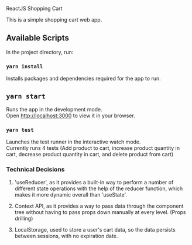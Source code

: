 ReactJS Shopping Cart

This is a simple shopping cart web app.

## Available Scripts

In the project directory, run:

### `yarn install`

Installs packages and dependencies required for the app to run.

## `yarn start`

Runs the app in the development mode.\
Open [http://localhost:3000](http://localhost:3000) to view it in your browser.

### `yarn test`

Launches the test runner in the interactive watch mode.\
Currently runs 4 tests (Add product to cart, increase product quantity in cart, decrease product quantity in cart, and delete product from cart)

### Technical Decisions

1. 'useReducer', as it provides a built-in way to perform a number of different state operations with the help of the reducer function, which makes it more dynamic overall than 'useState'.

2. Context API, as it provides a way to pass data through the component tree without having to pass props down manually at every level. (Props drilling)

3. LocalStorage, used to store a user's cart data, so the data persists between sessions, with no expiration date.